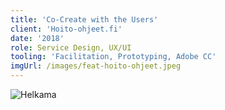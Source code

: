 ```yaml
---
title: 'Co-Create with the Users'
client: 'Hoito-ohjeet.fi'
date: '2018'
role: Service Design, UX/UI
tooling: 'Facilitation, Prototyping, Adobe CC'
imgUrl: /images/feat-hoito-ohjeet.jpeg
---
```


![Helkama](../images/client-hoito-ohjeet.jpg)
